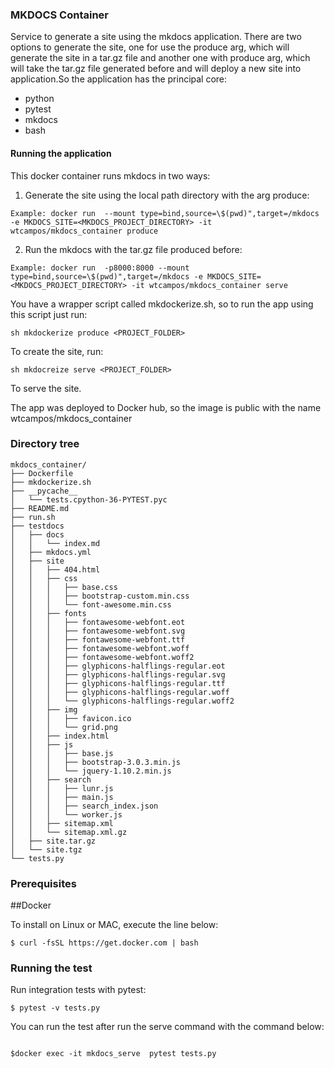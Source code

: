 ### MKDOCS Container

Service to generate a site using the mkdocs application. There are two options to generate the site, one for use the produce arg, which will generate the site in a tar.gz file and another one with produce arg, which will take the tar.gz file generated before and will deploy a new site into application.So the application has the principal core:

- python
- pytest
- mkdocs
- bash



#### Running the application


This docker container runs mkdocs in two ways:

1. Generate the site using the local path directory with the arg produce:

```
Example: docker run  --mount type=bind,source=\$(pwd)",target=/mkdocs -e MKDOCS_SITE=<MKDOCS_PROJECT_DIRECTORY> -it wtcampos/mkdocs_container produce

```
	
2. Run the mkdocs with the tar.gz file produced before:

```
Example: docker run  -p8000:8000 --mount type=bind,source=\$(pwd)",target=/mkdocs -e MKDOCS_SITE=<MKDOCS_PROJECT_DIRECTORY> -it wtcampos/mkdocs_container serve

```

You have a wrapper script called mkdockerize.sh, so to run the app using this script just run:

```
sh mkdockerize produce <PROJECT_FOLDER> 

```

To create the site, run:

```
sh mkdocreize serve <PROJECT_FOLDER>

```

To serve the site.


The app was deployed to Docker hub, so the image is public with the name wtcampos/mkdocs_container 


### Directory tree

```
mkdocs_container/
├── Dockerfile
├── mkdockerize.sh
├── __pycache__
│   └── tests.cpython-36-PYTEST.pyc
├── README.md
├── run.sh
├── testdocs
│   ├── docs
│   │   └── index.md
│   ├── mkdocs.yml
│   ├── site
│   │   ├── 404.html
│   │   ├── css
│   │   │   ├── base.css
│   │   │   ├── bootstrap-custom.min.css
│   │   │   └── font-awesome.min.css
│   │   ├── fonts
│   │   │   ├── fontawesome-webfont.eot
│   │   │   ├── fontawesome-webfont.svg
│   │   │   ├── fontawesome-webfont.ttf
│   │   │   ├── fontawesome-webfont.woff
│   │   │   ├── fontawesome-webfont.woff2
│   │   │   ├── glyphicons-halflings-regular.eot
│   │   │   ├── glyphicons-halflings-regular.svg
│   │   │   ├── glyphicons-halflings-regular.ttf
│   │   │   ├── glyphicons-halflings-regular.woff
│   │   │   └── glyphicons-halflings-regular.woff2
│   │   ├── img
│   │   │   ├── favicon.ico
│   │   │   └── grid.png
│   │   ├── index.html
│   │   ├── js
│   │   │   ├── base.js
│   │   │   ├── bootstrap-3.0.3.min.js
│   │   │   └── jquery-1.10.2.min.js
│   │   ├── search
│   │   │   ├── lunr.js
│   │   │   ├── main.js
│   │   │   ├── search_index.json
│   │   │   └── worker.js
│   │   ├── sitemap.xml
│   │   └── sitemap.xml.gz
│   ├── site.tar.gz
│   └── site.tgz
└── tests.py
```

### Prerequisites

##Docker

To install on Linux or MAC, execute the line below: 

```
$ curl -fsSL https://get.docker.com | bash

```


### Running the test

Run integration tests with pytest:

```
$ pytest -v tests.py

```

You can run the test after run the serve command with the command below:


```

$docker exec -it mkdocs_serve  pytest tests.py

```



